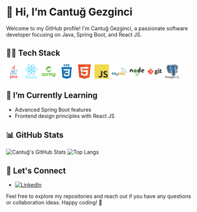 # 👋 Hi, I’m Cantuğ Gezginci

Welcome to my GitHub profile! I'm Cantuğ Gezginci, a passionate software developer focusing on Java, Spring Boot, and React JS.

## 👩‍💻 Tech Stack

<div>
  <img src="https://github.com/devicons/devicon/blob/master/icons/java/java-original-wordmark.svg" title="Java" alt="Java" width="40" height="40"/>&nbsp;
  <img src="https://github.com/devicons/devicon/blob/master/icons/react/react-original-wordmark.svg" title="React" alt="React" width="40" height="40"/>&nbsp;
  <img src="https://github.com/devicons/devicon/blob/master/icons/spring/spring-original-wordmark.svg" title="Spring" alt="Spring" width="40" height="40"/>&nbsp;
  <img src="https://github.com/devicons/devicon/blob/master/icons/css3/css3-plain-wordmark.svg"  title="CSS3" alt="CSS" width="40" height="40"/>&nbsp;
  <img src="https://github.com/devicons/devicon/blob/master/icons/html5/html5-original.svg" title="HTML5" alt="HTML" width="40" height="40"/>&nbsp;
  <img src="https://github.com/devicons/devicon/blob/master/icons/javascript/javascript-original.svg" title="JavaScript" alt="JavaScript" width="40" height="40"/>&nbsp;
  <img src="https://github.com/devicons/devicon/blob/master/icons/mysql/mysql-original-wordmark.svg" title="MySQL"  alt="MySQL" width="40" height="40"/>&nbsp;
  <img src="https://github.com/devicons/devicon/blob/master/icons/nodejs/nodejs-original-wordmark.svg" title="NodeJS" alt="NodeJS" width="40" height="40"/>&nbsp;
  <img src="https://github.com/devicons/devicon/blob/master/icons/git/git-original-wordmark.svg" title="Git" alt="Git" width="40" height="40"/>&nbsp;
  <img src="https://github.com/devicons/devicon/blob/master/icons/postgresql/postgresql-original-wordmark.svg" title="Postgresql" alt="Postgresql" width="40" height="40"/>
</div>

## 🌱 I’m Currently Learning

- Advanced Spring Boot features
- Frontend design principles with React JS

## 📊 GitHub Stats

 ![Cantuğ's GitHub Stats](https://github-readme-stats.vercel.app/api?username=cgezginci&show_icons=true&hide_title=true&count_private=true&theme=radical)  ![Top Langs](https://github-readme-stats.vercel.app/api/top-langs/?username=cgezginci&layout=compact&theme=radical) 

## 🤝 Let's Connect

- [![LinkedIn](https://img.shields.io/badge/-LinkedIn-0077B5?style=flat&logo=linkedin&logoColor=white)](https://www.linkedin.com/in/cantuggezginci/)

Feel free to explore my repositories and reach out if you have any questions or collaboration ideas. Happy coding! 🚀

